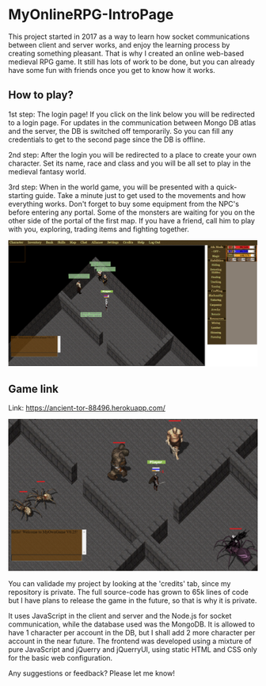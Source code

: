 # MyOnlineRPG-IntroPage
This project started in 2017 as a way to learn how socket communications between client and server works, and enjoy the learning process by creating something pleasant. That is why I created an online web-based medieval RPG game. It still has lots of work to be done, but you can already have some fun with friends once you get to know how it works.

## How to play?
1st step: The login page! If you click on the link below you will be redirected to a login page. For updates in the communication between Mongo DB atlas and the server, the DB is switched off temporarily. So you can fill any credentials to get to the second page since the DB is offline.

2nd step: After the login you will be redirected to a place to create your own character. Set its name, race and class and you will be all set to play in the medieval fantasy world.

3rd step: When in the world game, you will be presented with a quick-starting guide. Take a minute just to get used to the movements and how everything works. Don't forget to buy some equipment from the NPC's before entering any portal. Some of the monsters are waiting for you on the other side of the portal of the first map. If you have a friend, call him to play with you, exploring, trading items and fighting together.

!['init'](init.png)

## Game link
Link: https://ancient-tor-88496.herokuapp.com/

!['gameplay'](gameplay.png)

You can validade my project by looking at the 'credits' tab, since my repository is private. The full source-code has grown to 65k lines of code but I have plans to release the game in the future, so that is why it is private.

It uses JavaScript in the client and server and the Node.js for socket communication, while the database used was the MongoDB. It is allowed to have 1 character per account in the DB, but I shall add 2 more character per account in the near future. The frontend was developed using a mixture of pure JavaScript and jQuerry and jQuerryUI, using static HTML and CSS only for the basic web configuration.

Any suggestions or feedback? Please let me know!
